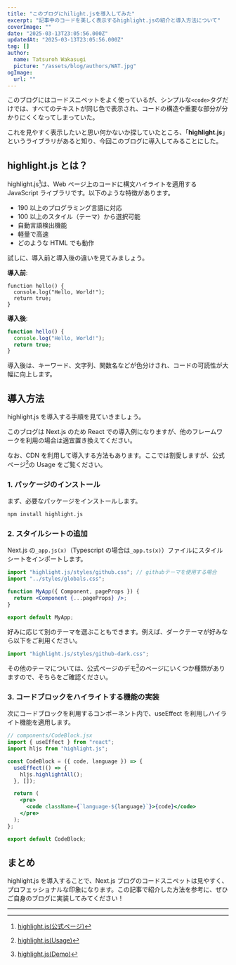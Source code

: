 ```yaml
---
title: "このブログにhilight.jsを導入してみた"
excerpt: "記事中のコードを美しく表示するhighlight.jsの紹介と導入方法について"
coverImage: ""
date: "2025-03-13T23:05:56.000Z"
updatedAt: "2025-03-13T23:05:56.000Z"
tag: []
author:
  name: Tatsuroh Wakasugi
  picture: "/assets/blog/authors/WAT.jpg"
ogImage:
  url: ""
---
```


このブログにはコードスニペットをよく使っているが、シンプルな`<code>`タグだけでは、すべてのテキストが同じ色で表示され、コードの構造や重要な部分が分かりにくくなってしまっていた。

これを見やすく表示したいと思い何かないか探していたところ、「**highlight.js**」というライブラリがあると知り、今回このブログに導入してみることにした。

## highlight.js とは？

highlight.js[^1]は、Web ページ上のコードに構文ハイライトを適用する JavaScript ライブラリです。以下のような特徴があります。

- 190 以上のプログラミング言語に対応
- 100 以上のスタイル（テーマ）から選択可能
- 自動言語検出機能
- 軽量で高速
- どのような HTML でも動作

試しに、導入前と導入後の違いを見てみましょう。

**導入前**:

```
function hello() {
  console.log("Hello, World!");
  return true;
}

```

**導入後**:

```jsx
function hello() {
  console.log("Hello, World!");
  return true;
}
```

導入後は、キーワード、文字列、関数名などが色分けされ、コードの可読性が大幅に向上します。

## 導入方法

highlight.js を導入する手順を見ていきましょう。

このブログは Next.js のため React での導入例になりますが、他のフレームワークを利用の場合は適宜置き換えてください。

なお、CDN を利用して導入する方法もあります。ここでは割愛しますが、公式ページ[^2]の Usage をご覧ください。

### 1. パッケージのインストール

まず、必要なパッケージをインストールします。

```bash
npm install highlight.js
```

### 2. スタイルシートの追加

Next.js の`_app.js(x)`（Typescript の場合は`_app.ts(x)`）ファイルにスタイルシートをインポートします。

```jsx
import "highlight.js/styles/github.css"; // githubテーマを使用する場合
import "../styles/globals.css";

function MyApp({ Component, pageProps }) {
  return <Component {...pageProps} />;
}

export default MyApp;
```

好みに応じて別のテーマを選ぶこともできます。例えば、ダークテーマが好みなら以下をご利用ください。

```jsx
import "highlight.js/styles/github-dark.css";
```

その他のテーマについては、公式ページのデモ[^3]のページにいくつか種類がありますので、そちらをご確認ください。

### 3. コードブロックをハイライトする機能の実装

次にコードブロックを利用するコンポーネント内で、useEffect を利用しハイライト機能を適用します。

```jsx
// components/CodeBlock.jsx
import { useEffect } from "react";
import hljs from "highlight.js";

const CodeBlock = ({ code, language }) => {
  useEffect(() => {
    hljs.highlightAll();
  }, []);

  return (
    <pre>
      <code className={`language-${language}`}>{code}</code>
    </pre>
  );
};

export default CodeBlock;
```

## まとめ

highlight.js を導入することで、Next.js ブログのコードスニペットは見やすく、プロフェッショナルな印象になります。この記事で紹介した方法を参考に、ぜひご自身のブログに実装してみてください！

---

[^1]: [highlight.js(公式ページ)](<[https://highlightjs.org](https://highlightjs.org/)>)
[^2]: [highlight.js(Usage)](https://highlightjs.org/#usage)
[^3]: [highlight.js(Demo)](https://highlightjs.org/demo)
